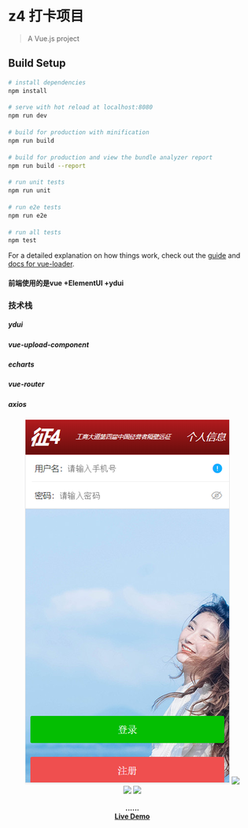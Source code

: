 # z4  打卡项目

> A Vue.js project

## Build Setup

``` bash
# install dependencies
npm install

# serve with hot reload at localhost:8080
npm run dev

# build for production with minification
npm run build

# build for production and view the bundle analyzer report
npm run build --report

# run unit tests
npm run unit

# run e2e tests
npm run e2e

# run all tests
npm test
```

For a detailed explanation on how things work, check out the [guide](http://vuejs-templates.github.io/webpack/) and [docs for vue-loader](http://vuejs.github.io/vue-loader).


#### 前端使用的是vue +ElementUI +ydui

### 技术栈
##### ydui 
##### vue-upload-component
##### echarts
##### vue-router
##### axios


<p align="center">
    <img src="./gif/login.png" >
    <img src="./screenshot/douban_movie.gif" >
    <br>
     <img src="./screenshot/douban_login.gif" >
    <img src="./screenshot/douban_search.gif" >
    <br><br>
    <strong>......</strong>
    <br>
	 <strong><a href="https://jeneser.github.io/douban/">Live Demo</a></strong>
</p>



